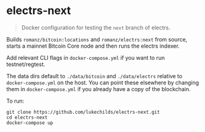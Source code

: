 # electrs-next

> Docker configuration for testing the `next` branch of electrs.

Builds `romanz/bitcoin:locations` and `romanz/electrs:next` from source, starts a mainnet Bitcoin Core node and then runs the electrs indexer.

Add relevant CLI flags in `docker-compose.yml` if you want to run testnet/regtest.

The data dirs default to `./data/bitcoin` and `./data/electrs` relative to `docker-compose.yml` on the host. You can point these elsewhere by changing them in `docker-compose.yml` if you already have a copy of the blockchain.

To run:

```shell
git clone https://github.com/lukechilds/electrs-next.git
cd electrs-next
docker-compose up
```

